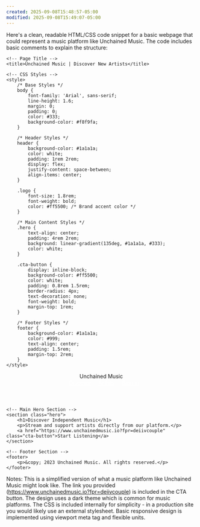 ```yaml
---
created: 2025-09-08T15:48:57-05:00
modified: 2025-09-08T15:49:07-05:00
---
```


Here's a clean, readable HTML/CSS code snippet for a basic webpage that could represent a music platform like Unchained Music. The code includes basic comments to explain the structure:

<!DOCTYPE html>
<html lang="en">
<head>
    <!-- Basic Meta Tags -->
    <meta charset="UTF-8">
    <meta name="viewport" content="width=device-width, initial-scale=1.0">
    <meta name="description" content="Unchained Music - Discover and stream new music">
    
    <!-- Page Title -->
    <title>Unchained Music | Discover New Artists</title>
    
    <!-- CSS Styles -->
    <style>
        /* Base Styles */
        body {
            font-family: 'Arial', sans-serif;
            line-height: 1.6;
            margin: 0;
            padding: 0;
            color: #333;
            background-color: #f8f9fa;
        }
        
        /* Header Styles */
        header {
            background-color: #1a1a1a;
            color: white;
            padding: 1rem 2rem;
            display: flex;
            justify-content: space-between;
            align-items: center;
        }
        
        .logo {
            font-size: 1.8rem;
            font-weight: bold;
            color: #ff5500; /* Brand accent color */
        }
        
        /* Main Content Styles */
        .hero {
            text-align: center;
            padding: 4rem 2rem;
            background: linear-gradient(135deg, #1a1a1a, #333);
            color: white;
        }
        
        .cta-button {
            display: inline-block;
            background-color: #ff5500;
            color: white;
            padding: 0.8rem 1.5rem;
            border-radius: 4px;
            text-decoration: none;
            font-weight: bold;
            margin-top: 1rem;
        }
        
        /* Footer Styles */
        footer {
            background-color: #1a1a1a;
            color: #999;
            text-align: center;
            padding: 1.5rem;
            margin-top: 2rem;
        }
    </style>
</head>
<body>
    <!-- Site Header with Logo and Navigation -->
    <header>
        <div class="logo">Unchained Music</div>
        <nav>
            <a href="#" style="color: white; margin-left: 1rem;">Discover</a>
            <a href="#" style="color: white; margin-left: 1rem;">Artists</a>
            <a href="#" style="color: white; margin-left: 1rem;">Sign In</a>
        </nav>
    </header>
    
    <!-- Main Hero Section -->
    <section class="hero">
        <h1>Discover Independent Music</h1>
        <p>Stream and support artists directly from our platform.</p>
        <a href="https://www.unchainedmusic.io?fpr=deiivcouple" class="cta-button">Start Listening</a>
    </section>
    
    <!-- Footer Section -->
    <footer>
        <p>&copy; 2023 Unchained Music. All rights reserved.</p>
    </footer>
</body>
</html>

Notes:
This is a simplified version of what a music platform like Unchained Music might look like.
The link you provided (https://www.unchainedmusic.io?fpr=deiivcouple) is included in the CTA button.
The design uses a dark theme which is common for music platforms.
The CSS is included internally for simplicity - in a production site you would likely use an external stylesheet.
Basic responsive design is implemented using viewport meta tag and flexible units.
